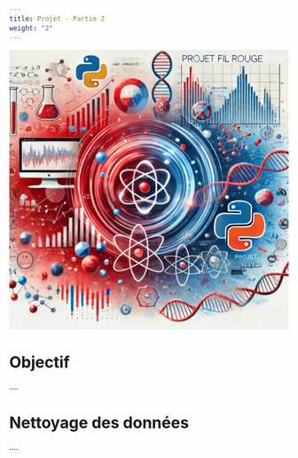 ```yaml
---
title: Projet - Partie 2
weight: "2"
---
```


![](projetFilRouge.png?width=25vw)

# Objectif

....

# Nettoyage des données

....
